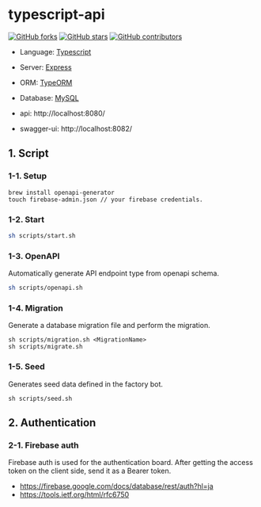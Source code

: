 # typescript-api

[![GitHub forks](https://img.shields.io/github/forks/gitackt/typescript-api?color=%2369cebf)](https://github.com/gitackt/typescript-api/network)
[![GitHub stars](https://img.shields.io/github/stars/gitackt/typescript-api?color=%2369cebf)](https://github.com/gitackt/typescript-api/stargazers)
[![GitHub contributors](https://img.shields.io/github/contributors/gitackt/typescript-api?color=%2369cebf)](https://github.com/gitackt/typescript-api/stargazers)

- Language: [Typescript](https://www.typescriptlang.org/ "Typescript")
- Server: [Express](https://expressjs.com/ja/ "Express")
- ORM: [TypeORM](https://typeorm.io/#/ "TypeORM")
- Database: [MySQL](https://www.mysql.com/jp/ "MySQL")

- api: http://localhost:8080/
- swagger-ui: http://localhost:8082/

## 1. Script

### 1-1. Setup

```
brew install openapi-generator
touch firebase-admin.json // your firebase credentials.
```

### 1-2. Start

```sh
sh scripts/start.sh
```

### 1-3. OpenAPI

Automatically generate API endpoint type from openapi schema.

```sh
sh scripts/openapi.sh
```

### 1-4. Migration

Generate a database migration file and perform the migration.

```shell
sh scripts/migration.sh <MigrationName>
sh scripts/migrate.sh
```

### 1-5. Seed

Generates seed data defined in the factory bot.

```shell
sh scripts/seed.sh
```

## 2. Authentication

### 2-1. Firebase auth

Firebase auth is used for the authentication board. After getting the access token on the client side, send it as a Bearer token.

- https://firebase.google.com/docs/database/rest/auth?hl=ja
- https://tools.ietf.org/html/rfc6750
